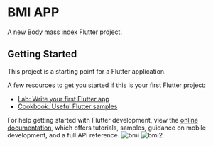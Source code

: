 # BMI APP

A new Body mass index Flutter project.

## Getting Started

This project is a starting point for a Flutter application.

A few resources to get you started if this is your first Flutter project:

- [Lab: Write your first Flutter app](https://docs.flutter.dev/get-started/codelab)
- [Cookbook: Useful Flutter samples](https://docs.flutter.dev/cookbook)

For help getting started with Flutter development, view the
[online documentation](https://docs.flutter.dev/), which offers tutorials,
samples, guidance on mobile development, and a full API reference.
![bmi](https://user-images.githubusercontent.com/87063387/223451717-d467fbc7-aee3-4774-a165-3781d4d1bce7.JPG)
![bmi2](https://user-images.githubusercontent.com/87063387/223451763-57841569-8158-4bbd-9c9e-0948cfe32a54.JPG)

